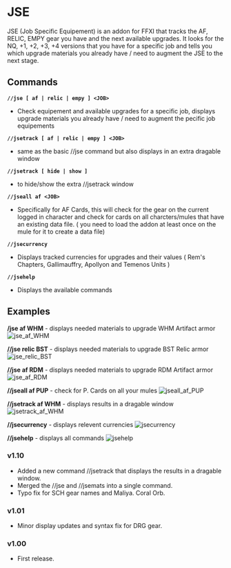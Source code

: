 # JSE
JSE (Job Specific Equipement) is an addon for FFXI that tracks the AF, RELIC, EMPY gear you have and the next available upgrades. 
It looks for the NQ, +1, +2, +3, +4 versions that you have for a specific job and tells you which upgrade materials you already have / need to augment the JSE to the next stage.


## Commands

**`//jse [ af | relic | empy ] <JOB>`**
- Check equipement and available upgrades for a specific job, displays upgrade materials you already have / need to augment the pecific job equipements

**`//jsetrack [ af | relic | empy ] <JOB>`** 
- same as the basic //jse command but also displays in an extra dragable window 

**`//jsetrack [ hide | show ] `**
- to hide/show the extra //jsetrack window  

**`//jseall af <JOB>`** 
- Specifically for AF Cards, this will check for the gear on the current logged in character and check for cards on all charcters/mules that have an existing data file. ( you need to load the addon at least once on the mule for it to create a data file)

**`//jsecurrency`**
- Displays tracked currencies for upgrades and their values ( Rem's Chapters, Gallimauffry, Apollyon and Temenos Units )

**`//jsehelp`**
- Displays the available commands

## Examples ##

**/jse af WHM**  -  displays needed materials to upgrade WHM Artifact armor
![jse_af_WHM](https://i.imgur.com/wyjHUQk.jpeg)

**//jse relic BST**  -  displays needed materials to upgrade BST Relic armor
![jse_relic_BST](https://i.imgur.com/zMMdS1P.jpeg)

**//jse af RDM**  -  displays needed materials to upgrade RDM Artifact armor
![jse_af_RDM](https://i.imgur.com/EOfzfUW.jpeg)

**//jseall af PUP**  -  check for P. Cards on all your mules 
![jseall_af_PUP](https://i.imgur.com/YQGXnXD.jpeg)

**//jsetrack af WHM**  -  displays results in a dragable window
![jsetrack_af_WHM](https://i.imgur.com/P5p3x90.jpeg)

**//jsecurrency**  -  displays relevent currencies
![jsecurrency](https://i.imgur.com/fYggKX1.jpeg)

**//jsehelp**  -  displays all commands
![jsehelp](https://i.imgur.com/pXHzTlf.jpeg)

### v1.10
* Added a new command //jsetrack that displays the results in a dragable window. 
* Merged the //jse and //jsemats into a single command.
* Typo fix for SCH gear names and Maliya. Coral Orb.

### v1.01
* Minor display updates and syntax fix for DRG gear.

### v1.00
* First release.
